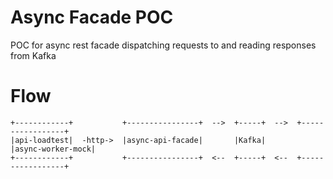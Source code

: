 # Async Facade POC
POC for async rest facade dispatching requests to and reading responses from Kafka

# Flow
```
+------------+           +----------------+  -->  +-----+  -->  +-----------------+
|api-loadtest|  -http->  |async-api-facade|       |Kafka|       |async-worker-mock|
+------------+           +----------------+  <--  +-----+  <--  +-----------------+
```
